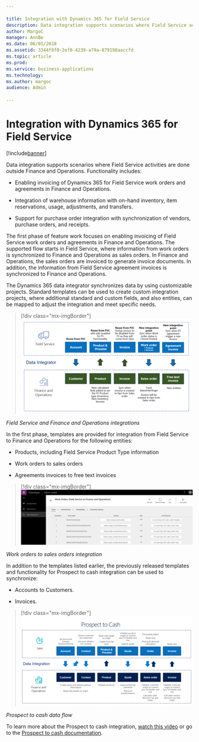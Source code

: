 ```yaml
---

title: Integration with Dynamics 365 for Field Service
description: Data integration supports scenarios where Field Service activities are done outside Finance and Operations.
author: MargoC
manager: AnnBe
ms.date: 06/01/2018
ms.assetid: 3344f8f0-2ef0-4239-a79a-879198aaccfd
ms.topic: article
ms.prod: 
ms.service: business-applications
ms.technology: 
ms.author: margoc
audience: Admin

---
```

#  Integration with Dynamics 365 for Field Service




[!include[banner](../../includes/banner.md)]

Data integration supports scenarios where Field Service activities are done
outside Finance and Operations. Functionality includes: 

-   Enabling invoicing of Dynamics 365 for Field Service work orders and
    agreements in Finance and Operations.

-   Integration of warehouse information with on-hand inventory, item
    reservations, usage, adjustments, and transfers. 

-   Support for purchase order integration with synchronization of vendors,
    purchase orders, and receipts.

The first phase of feature work focuses on enabling invoicing of Field Service
work orders and agreements in Finance and Operations. The supported flow starts
in Field Service, where information from work orders is synchronized to Finance
and Operations as sales orders. In Finance and Operations, the sales orders are
invoiced to generate invoice documents. In addition, the information from Field
Service agreement invoices is synchronized to Finance and Operations.

The Dynamics 365 data integrator synchronizes data by using customizable
projects. Standard templates can be used to create custom integration projects,
where additional standard and custom fields, and also entities, can be mapped to
adjust the integration and meet specific needs.

> [!div class="mx-imgBorder"] 
> ![A flow chart showing Field service and Finance and Operations integrations ](media/integration-dynamics365-field-service-1.png "A flow chart showing Field service and Finance and Operations integrations ")
<!-- FO_field_service_integration_B.png -->


*Field Service and Finance and Operations integrations*

In the first phase, templates are provided for integration from Field Service to
Finance and Operations for the following entities:

-   Products, including Field Service Product Type information

-   Work orders to sales orders

-   Agreements invoices to free text invoices

> [!div class="mx-imgBorder"] 
> ![A screenshot showing work orders to field service integration](media/integration-dynamics365-field-service-2.png "A screenshot showing work orders to field service integration")
<!-- FO_field_service_integration_A.png -->


*Work orders to sales orders integration*

In addition to the templates listed earlier, the previously released templates
and functionality for Prospect to cash integration can be used to synchronize:

-   Accounts to Customers.

-   Invoices.

> [!div class="mx-imgBorder"] 
> ![A graphic showing the Prospect-to-cash data flow](media/integration-dynamics365-field-service-3.png "A graphic showing the Prospect-to-cash data flow")
<!-- Picture 1 -->


*Prospect to cash data flow*

To learn more about the Prospect to cash integration, [watch this video](https://youtu.be/AVV9x5x-XCg) or go to the [Prospect to cash documentation](https://docs.microsoft.com/en-us/dynamics365/unified-operations/supply-chain/sales-marketing/prospect-to-cash).
